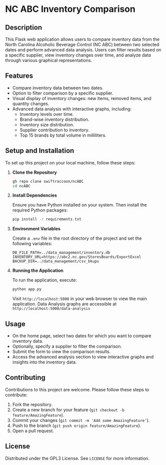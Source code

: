 # NC ABC Inventory Comparison

## Description

This Flask web application allows users to compare inventory data from the North Carolina Alcoholic Beverage Control (NC ABC) between two selected dates and perform advanced data analysis. Users can filter results based on a specific supplier, view inventory changes over time, and analyze data through various graphical representations.

## Features

- Compare inventory data between two dates.
- Option to filter comparison by a specific supplier.
- Visual display of inventory changes: new items, removed items, and quantity changes.
- Advanced data analysis with interactive graphs, including:
  - Inventory levels over time.
  - Brand-wise inventory distribution.
  - Inventory size distribution.
  - Supplier contribution to inventory.
  - Top 15 brands by total volume in milliliters.

## Setup and Installation

To set up this project on your local machine, follow these steps:

1. **Clone the Repository**

   ```bash
   gh repo clone swiftraccoon/ncABC
   cd ncABC
   ```

2. **Install Dependencies**

   Ensure you have Python installed on your system. Then install the required Python packages:

   ```bash
   pip install -r requirements.txt
   ```

3. **Environment Variables**

   Create a `.env` file in the root directory of the project and set the following variables:

   ```
   DB_FILE_PATH=../data_management/inventory.db
   INVENTORY_URL=https://abc2.nc.gov/StoresBoards/ExportExcel
   BACKUP_DIR=../data_management/csv_bkups
   ```

4. **Running the Application**

   To run the application, execute:

   ```bash
   python app.py
   ```

   Visit `http://localhost:5000` in your web browser to view the main application.
   Data Analysis graphs are accessible at `http://localhost:5000/data-analysis`

## Usage

- On the home page, select two dates for which you want to compare inventory data.
- Optionally, specify a supplier to filter the comparison.
- Submit the form to view the comparison results.
- Access the advanced analysis section to view interactive graphs and insights into the inventory data.

## Contributing

Contributions to this project are welcome. Please follow these steps to contribute:

1. Fork the repository.
2. Create a new branch for your feature (`git checkout -b feature/AmazingFeature`).
3. Commit your changes (`git commit -m 'Add some AmazingFeature'`).
4. Push to the branch (`git push origin feature/AmazingFeature`).
5. Open a pull request.

## License

Distributed under the GPL3 License. See `LICENSE` for more information.
